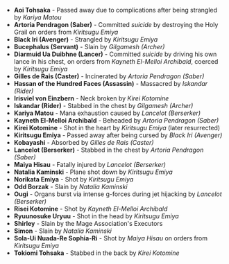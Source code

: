 - **Aoi Tohsaka** - Passed away due to complications after being strangled by _Kariya Matou_
- **Artoria Pendragon (Saber)** - Committed _suicide_ by destroying the Holy Grail on orders from _Kiritsugu Emiya_
- **Black Iri (Avenger)** - Strangled by _Kiritsugu Emiya_
- **Bucephalus (Servant)** - Slain by _Gilgamesh (Archer)_
- **Diarmuid Ua Duibhne (Lancer)** - Committed _suicide_ by driving his own lance in his chest, on orders from _Kayneth El-Melloi Archibald_, coerced by _Kiritsugu Emiya_
- **Gilles de Rais (Caster)** - Incinerated by _Artoria Pendragon (Saber)_
- **Hassan of the Hundred Faces (Assassin)** - Massacred by _Iskandar (Rider)_
- **Irisviel von Einzbern** - Neck broken by _Kirei Kotomine_
- **Iskandar (Rider)** - Stabbed in the chest by _Gilgamesh (Archer)_
- **Kariya Matou** - Mana exhaustion caused by _Lancelot (Berserker)_
- **Kayneth El-Melloi Archibald** - Beheaded by _Artoria Pendragon (Saber)_
- **Kirei Kotomine** - Shot in the heart by _Kiritsugu Emiya_ (later resurrected)
- **Kiritsugu Emiya** - Passed away after being cursed by _Black Iri (Avenger)_
- **Kobayashi** - Absorbed by _Gilles de Rais (Caster)_
- **Lancelot (Berserker)** - Stabbed in the chest by _Artoria Pendragon (Saber)_
- **Maiya Hisau** - Fatally injured by _Lancelot (Berserker)_
- **Natalia Kaminski** - Plane shot down by _Kiritsugu Emiya_
- **Norikata Emiya** - Shot by _Kiritsugu Emiya_
- **Odd Borzak** - Slain by _Natalia Kaminski_
- **Ougi** - Organs burst via intense g-forces during jet hijacking by _Lancelot (Berserker)_
- **Risei Kotomine** - Shot by _Kayneth El-Melloi Archibald_
- **Ryuunosuke Uryuu** - Shot in the head by _Kiritsugu Emiya_
- **Shirley** - Slain by the Mage Association's Executors
- **Simon** - Slain by _Natalia Kaminski_
- **Sola-Ui Nuada-Re Sophia-Ri** - Shot by _Maiya Hisau_ on orders from _Kiritsugu Emiya_
- **Tokiomi Tohsaka** - Stabbed in the back by _Kirei Kotomine_